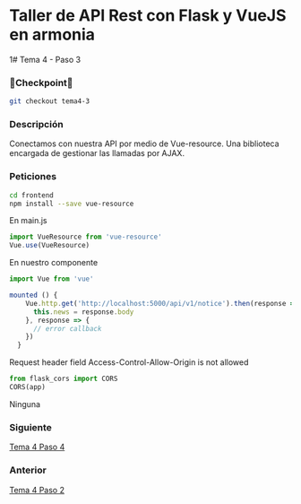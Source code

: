 # Taller de API Rest con Flask y VueJS en armonia

1# Tema 4 - Paso 3

### 🎈Checkpoint🎈

```bash
git checkout tema4-3
```

### Descripción

Conectamos con nuestra API por medio de Vue-resource. Una biblioteca encargada de gestionar las llamadas por AJAX.

### Peticiones

```bash
cd frontend
npm install --save vue-resource
```

En main.js

```javascript
import VueResource from 'vue-resource'
Vue.use(VueResource)
```

En nuestro componente

```javascript
import Vue from 'vue'

mounted () {
    Vue.http.get('http://localhost:5000/api/v1/notice').then(response => {
      this.news = response.body
    }, response => {
      // error callback
    })
  }
```

Request header field Access-Control-Allow-Origin is not allowed 

```python
from flask_cors import CORS
CORS(app)
```

Ninguna

### Siguiente

[Tema 4 Paso 4](https://github.com/tanrax/workshop-flask-with-vuejs/tree/tema4-4)

### Anterior

[Tema 4 Paso 2](https://github.com/tanrax/workshop-flask-with-vuejs/tree/tema4-2)
